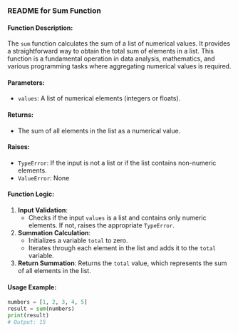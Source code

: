 ### README for Sum Function

#### Function Description:
The `sum` function calculates the sum of a list of numerical values. It provides a straightforward way to obtain the total sum of elements in a list. This function is a fundamental operation in data analysis, mathematics, and various programming tasks where aggregating numerical values is required.

#### Parameters:
- `values`: A list of numerical elements (integers or floats).

#### Returns:
- The sum of all elements in the list as a numerical value.

#### Raises:
- `TypeError`: If the input is not a list or if the list contains non-numeric elements.
- `ValueError`: None

#### Function Logic:
1. **Input Validation**: 
   - Checks if the input `values` is a list and contains only numeric elements. If not, raises the appropriate `TypeError`.
2. **Summation Calculation**:
   - Initializes a variable `total` to zero.
   - Iterates through each element in the list and adds it to the `total` variable.
3. **Return Summation**: Returns the `total` value, which represents the sum of all elements in the list.

#### Usage Example:
```python
numbers = [1, 2, 3, 4, 5]
result = sum(numbers)
print(result)
# Output: 15
```
